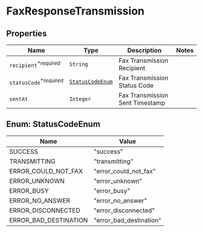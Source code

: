 

# FaxResponseTransmission



## Properties

| Name | Type | Description | Notes |
|------------ | ------------- | ------------- | -------------|
| `recipient`<sup>*_required_</sup> | ```String``` |  Fax Transmission Recipient  |  |
| `statusCode`<sup>*_required_</sup> | [```StatusCodeEnum```](#StatusCodeEnum) |  Fax Transmission Status Code  |  |
| `sentAt` | ```Integer``` |  Fax Transmission Sent Timestamp  |  |



## Enum: StatusCodeEnum

| Name | Value |
---- | -----
| SUCCESS | &quot;success&quot; |
| TRANSMITTING | &quot;transmitting&quot; |
| ERROR_COULD_NOT_FAX | &quot;error_could_not_fax&quot; |
| ERROR_UNKNOWN | &quot;error_unknown&quot; |
| ERROR_BUSY | &quot;error_busy&quot; |
| ERROR_NO_ANSWER | &quot;error_no_answer&quot; |
| ERROR_DISCONNECTED | &quot;error_disconnected&quot; |
| ERROR_BAD_DESTINATION | &quot;error_bad_destination&quot; |



